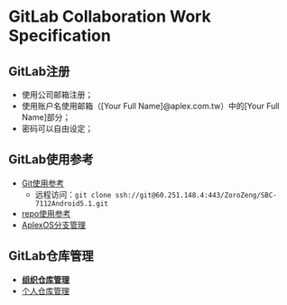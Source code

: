 # GitLab Collaboration Work Specification

## GitLab注册

* 使用公司邮箱注册；
* 使用账户名使用邮箱（[Your Full Name]@aplex.com.tw）中的[Your Full Name]部分；
* 密码可以自由设定；

## GitLab使用参考

* [Git使用参考](https://github.com/AplexOS/zh-cmn-Hans/tree/GitLab-Push-Source-Code_All_SPEC)
  * 远程访问：`git clone ssh://git@60.251.148.4:443/ZoroZeng/SBC-7112Android5.1.git`
* [repo使用参考](https://github.com/ZoroZeng/manifest)
* [AplexOS分支管理](https://github.com/AplexOS)

## GitLab仓库管理

* [**组织仓库管理**](OrganizationRep.md)
* [个人仓库管理](PersonalRep.md)



